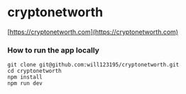 # cryptonetworth

[https://cryptonetworth.com](https://cryptonetworth.com)


### How to run the app locally

```
git clone git@github.com:will123195/cryptonetworth.git
cd cryptonetworth
npm install
npm run dev
```

